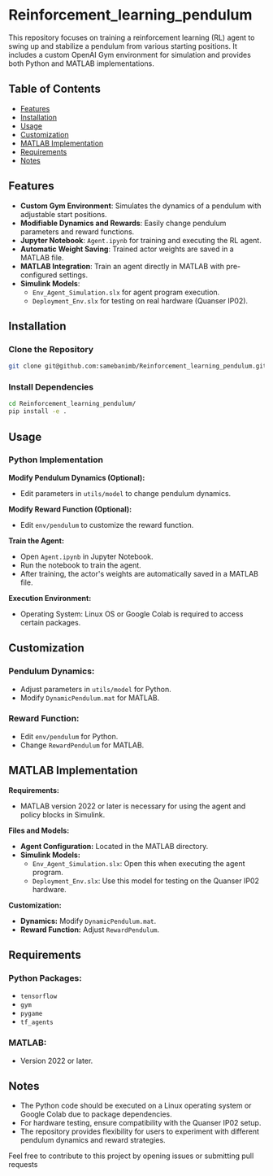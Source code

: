 # Reinforcement_learning_pendulum

This repository focuses on training a reinforcement learning (RL) agent to swing up and stabilize a pendulum from various starting positions. It includes a custom OpenAI Gym environment for simulation and provides both Python and MATLAB implementations.

## Table of Contents
- [Features](#features)
- [Installation](#installation)
- [Usage](#usage)
- [Customization](#customization)
- [MATLAB Implementation](#matlab-implementation)
- [Requirements](#requirements)
- [Notes](#notes)

## Features
- **Custom Gym Environment**: Simulates the dynamics of a pendulum with adjustable start positions.
- **Modifiable Dynamics and Rewards**: Easily change pendulum parameters and reward functions.
- **Jupyter Notebook**: `Agent.ipynb` for training and executing the RL agent.
- **Automatic Weight Saving**: Trained actor weights are saved in a MATLAB file.
- **MATLAB Integration**: Train an agent directly in MATLAB with pre-configured settings.
- **Simulink Models**:
  - `Env_Agent_Simulation.slx` for agent program execution.
  - `Deployment_Env.slx` for testing on real hardware (Quanser IP02).

## Installation

### Clone the Repository

```bash
git clone git@github.com:samebanimb/Reinforcement_learning_pendulum.git
```
### Install Dependencies
```bash
cd Reinforcement_learning_pendulum/
pip install -e .
```
## Usage

### Python Implementation

**Modify Pendulum Dynamics (Optional):**
- Edit parameters in `utils/model` to change pendulum dynamics.

**Modify Reward Function (Optional):**
- Edit `env/pendulum` to customize the reward function.

**Train the Agent:**
- Open `Agent.ipynb` in Jupyter Notebook.
- Run the notebook to train the agent.
- After training, the actor's weights are automatically saved in a MATLAB file.

**Execution Environment:**
- Operating System: Linux OS or Google Colab is required to access certain packages.

## Customization

### Pendulum Dynamics:
- Adjust parameters in `utils/model` for Python.
- Modify `DynamicPendulum.mat` for MATLAB.

### Reward Function:
- Edit `env/pendulum` for Python.
- Change `RewardPendulum` for MATLAB.

## MATLAB Implementation

**Requirements:**
- MATLAB version 2022 or later is necessary for using the agent and policy blocks in Simulink.

**Files and Models:**
- **Agent Configuration:** Located in the MATLAB directory.
- **Simulink Models:**
  - `Env_Agent_Simulation.slx`: Open this when executing the agent program.
  - `Deployment_Env.slx`: Use this model for testing on the Quanser IP02 hardware.

**Customization:**
- **Dynamics:** Modify `DynamicPendulum.mat`.
- **Reward Function:** Adjust `RewardPendulum`.

## Requirements

### Python Packages:
- `tensorflow`
- `gym`
- `pygame`
- `tf_agents`

### MATLAB:
- Version 2022 or later.

## Notes
- The Python code should be executed on a Linux operating system or Google Colab due to package dependencies.
- For hardware testing, ensure compatibility with the Quanser IP02 setup.
- The repository provides flexibility for users to experiment with different pendulum dynamics and reward strategies.

Feel free to contribute to this project by opening issues or submitting pull requests
